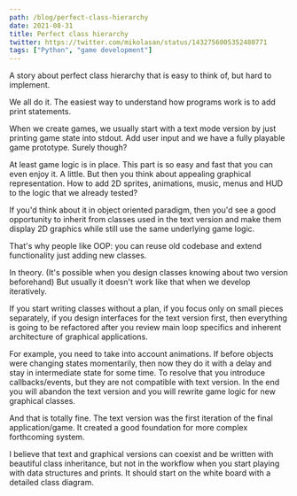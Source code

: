 ```yaml
---
path: /blog/perfect-class-hierarchy
date: 2021-08-31
title: Perfect class hierarchy
twitter: https://twitter.com/mikolasan/status/1432756005352480771
tags: ["Python", "game development"]
---
```


A story about perfect class hierarchy that is easy to think of, but hard to implement.

We all do it. The easiest way to understand how programs work is to add print statements. 

When we create games, we usually start with a text mode version by just printing game state into stdout. Add user input and we have a fully playable game prototype. Surely though?

At least game logic is in place. This part is so easy and fast that you can even enjoy it. A little. But then you think about appealing graphical representation. How to add 2D sprites, animations, music, menus and HUD to the logic that we already tested?

If you'd think about it in object oriented paradigm, then you'd see a good opportunity to inherit from classes used in the text version and make them display 2D graphics while still use the same underlying game logic.

That's why people like OOP: you can reuse old codebase and extend functionality just adding new classes.

In theory. (It's possible when you design classes knowing about two version beforehand) 
But usually it doesn't work like that when we develop iteratively.

If you start writing classes without a plan, if you focus only on small pieces separately, if you design interfaces for the text version first, then everything is going to be refactored after you review main loop specifics and inherent architecture of graphical applications.

For example, you need to take into account animations. If before objects were changing states momentarily, then now they do it with a delay and stay in intermediate state for some time. To resolve that you introduce callbacks/events, but they are not compatible with text version.
In the end you will abandon the text version and you will rewrite game logic for new graphical classes.

And that is totally fine. The text version was the first iteration of the final application/game. It created a good foundation for more complex forthcoming system.

I believe that text and graphical versions can coexist and be written with beautiful class inheritance, but not in the workflow when you start playing with data structures and prints. It should start on the white board with a detailed class diagram.